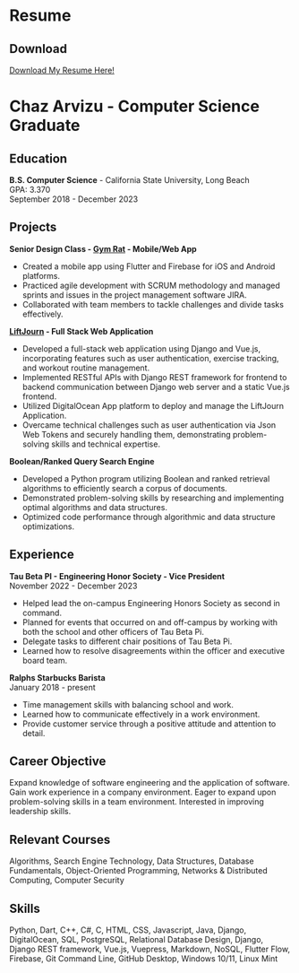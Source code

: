 # Resume

## Download
[Download My Resume Here!](/Chaz_Arvizu_Resume.pdf)

<h1>Chaz Arvizu - Computer Science Graduate</h1>

## Education
**B.S. Computer Science** - California State University, Long Beach  
GPA: 3.370  
September 2018 - December 2023  

## Projects
**Senior Design Class - [Gym Rat](./projects/gymrat.md) - Mobile/Web App**
- Created a mobile app using Flutter and Firebase for iOS and Android platforms.
- Practiced agile development with SCRUM methodology and managed sprints and issues in the project management software JIRA.
- Collaborated with team members to tackle challenges and divide tasks effectively.

**[LiftJourn](/projects/liftjourn.md) - Full Stack Web Application**
- Developed a full-stack web application using Django and Vue.js, incorporating features such as user authentication, exercise tracking, and workout routine management.
- Implemented RESTful APIs with Django REST framework for frontend to backend communication between Django web server and a static Vue.js frontend.
- Utilized DigitalOcean App platform to deploy and manage the LiftJourn Application.
- Overcame technical challenges such as user authentication via Json Web Tokens and securely handling them, demonstrating problem-solving skills and technical expertise.

**Boolean/Ranked Query Search Engine**
- Developed a Python program utilizing Boolean and ranked retrieval algorithms to efficiently search a corpus of documents.
- Demonstrated problem-solving skills by researching and implementing optimal algorithms and data structures.
- Optimized code performance through algorithmic and data structure optimizations.

## Experience
**Tau Beta PI - Engineering Honor Society - Vice President**  
November 2022 - December 2023  
- Helped lead the on-campus Engineering Honors Society as second in command.
- Planned for events that occurred on and off-campus by working with both the school and other officers of Tau Beta Pi.
- Delegate tasks to different chair positions of Tau Beta Pi.
- Learned how to resolve disagreements within the officer and executive board team.

**Ralphs Starbucks Barista**  
January 2018 - present  
- Time management skills with balancing school and work.
- Learned how to communicate effectively in a work environment.
- Provide customer service through a positive attitude and attention to detail.

## Career Objective
Expand knowledge of software engineering and the application of software. Gain work experience in a company environment. Eager to expand upon problem-solving skills in a team environment. Interested in improving leadership skills.

## Relevant Courses
Algorithms, Search Engine Technology, Data Structures, Database Fundamentals, Object-Oriented Programming, Networks & Distributed Computing, Computer Security

## Skills
Python, Dart, C++, C#, C, HTML, CSS, Javascript, Java, Django, DigitalOcean, SQL, PostgreSQL, Relational Database Design, Django, Django REST framework, Vue.js, Vuepress, Markdown, NoSQL, Flutter Flow, Firebase, Git Command Line, GitHub Desktop, Windows 10/11, Linux Mint
